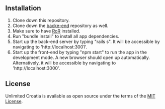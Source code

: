 ## Installation

1. Clone down this repository.
2. Clone down the [backe-end](https://github.com/tadea/unlimited-croatia-backend) repository as well.
3. Make sure to have [RoR](https://rubyonrails.org/) installed.
4. Run "bundle install" to install all app dependencies.
5. Start up the back-end server by typing "rails s". It will be accessible by navigating to 'http://localhost:3001'.
6. Start up the front-end by typing "npm start" to run the app in the development mode. A new browser should open up automatically. Alternatively, it will be accessible by navigating to 'http://localhost:3000'.




## License
Unlimited Croatia is available as open source under the terms of the [MIT License](https://opensource.org/licenses/MIT). 
